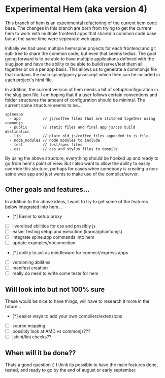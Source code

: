 Experimental Hem (aka version 4)
================

This branch of hem is an experimental refactoring of the current hem code base. The changes in this branch are born from trying to get the current hem
to work with multiple frontend apps that shared a common code base but at the same time were sepearate web apps. 

Initially we had used multiple
hem/spine projects for each frontend and git sub-tree to share the common code, but even that seems tedius. The goal going forward is to be able to
have multiple applications definied with the slug.json and have the ability to be able to build/server/test them all together or on a per app basis. 
This allows us to generate a common.js file that contains the main spine/jquery javascript which then can be included in each project's html file.

In addition, the current version of hem needs a bit of setup/configuration in the slug.json file. I am hoping that if a user follows certain 
conventions and folder structures the amount of configuration should be minimal. The current spine structure seems to be...

```
spineapp
  - app          // js/coffee files that are stitched together using commonjs
  - public       // static files and final app js/css build destination
  - lib          // plain old js/coffee files appended to js file.
  - node_modules // node modules to include
  - test         // test/spec files 
  - css          // css and stylus files to compile
```

By using the above structure, everything should be hooked up and ready to go from hem's point of view. But I also want to allow the ability to 
easily override this struture, perhaps for cases when somebody is creating a non-spine web app and just wants to make use of the compiler/server.

Other goals and features...
----

In addition to the above ideas, I want to try to get some of the features below integrated into hem...

- [*] Easier to setup proxy
- [ ] livereload abilities for css and possibly js
- [ ] easier testing setup and execution (karma/phantomjs)
- [ ] integrate spine.app commands into hem
- [ ] update examples/documention
- [*] ability to act as middleware for connect/express apps
- [ ] versioning abilities
- [ ] manifest creation
- [ ] really do need to write some tests for hem

Will look into but not 100% sure
---

These would be nice to have things, will have to research it more in the future...

- [*] easier ways to add your own compilers/extensions
- [ ] source mapping
- [ ] possibly look at AMD vs commonjs???
- [ ] jshint/lint checks??

When will it be done??
---

Thats a good question :) I think its possible to have the main features done, tested, and ready to go by the end of august or early september.

